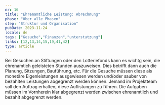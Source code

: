 ```yaml
---
nr: 16
title: "Ehrenamtliche Leistung: Abrechnung"
phase: "über alle Phasen"
step: "Struktur und Organisation"
pubDate: 2023-11-24
locale: de
tags: ["Gesuche","Finanzen","unterstutzung"]
links: [12,13,14,15,19,41,42]
type: article
---
```


Bei Gesuchen an Stiftungen oder den Lotteriefonds kann es wichtg sein, die ehrenamtich geleisteten Stunden auszuweisen. Dies betrifft dann auch die Planung, Sitzungen, Bauführung, etc. Für die Gesuche müssen diese als monetäre Eigenleistungen ausgewiesen werden und/oder sauber von bezahlten Leistungen abgegrenzt werden können. Jemand im Projektteam soll den Auftrag erhalten, diese Auflistungen zu führen.  Die Aufgaben müssen im Vornherein klar abgegrenzt werden zwischen ehrenamtlich und bezahlt abgegrenzt werden.
